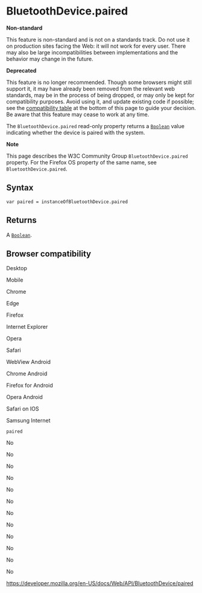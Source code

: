 # BluetoothDevice.paired

**Non-standard**

This feature is non-standard and is not on a standards track. Do not use it on production sites facing the Web: it will not work for every user. There may also be large incompatibilities between implementations and the behavior may change in the future.

**Deprecated**

This feature is no longer recommended. Though some browsers might still support it, it may have already been removed from the relevant web standards, may be in the process of being dropped, or may only be kept for compatibility purposes. Avoid using it, and update existing code if possible; see the [compatibility table](#browser_compatibility) at the bottom of this page to guide your decision. Be aware that this feature may cease to work at any time.

The `BluetoothDevice.paired` read-only property returns a [`Boolean`](https://developer.mozilla.org/en-US/docs/Web/JavaScript/Reference/Global_Objects/Boolean) value indicating whether the device is paired with the system.

**Note**

This page describes the W3C Community Group `BluetoothDevice.paired` property. For the Firefox OS property of the same name, see <span class="page-not-created">`BluetoothDevice.paired`</span>.

## Syntax

    var paired = instanceOfBluetoothDevice.paired

## Returns

A [`Boolean`](https://developer.mozilla.org/en-US/docs/Web/JavaScript/Reference/Global_Objects/Boolean).

## Browser compatibility

Desktop

Mobile

Chrome

Edge

Firefox

Internet Explorer

Opera

Safari

WebView Android

Chrome Android

Firefox for Android

Opera Android

Safari on IOS

Samsung Internet

`paired`

No

No

No

No

No

No

No

No

No

No

No

No

<a href="https://developer.mozilla.org/en-US/docs/Web/API/BluetoothDevice/paired" class="_attribution-link">https://developer.mozilla.org/en-US/docs/Web/API/BluetoothDevice/paired</a>
